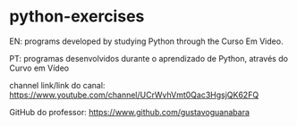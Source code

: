 # python-exercises
 EN: programs developed by studying Python through the Curso Em Video. 

 PT: programas desenvolvidos durante o aprendizado de Python, através do Curvo em Vídeo

 channel link/link do canal: https://www.youtube.com/channel/UCrWvhVmt0Qac3HgsjQK62FQ

 GitHub do professor: https://www.github.com/gustavoguanabara
 